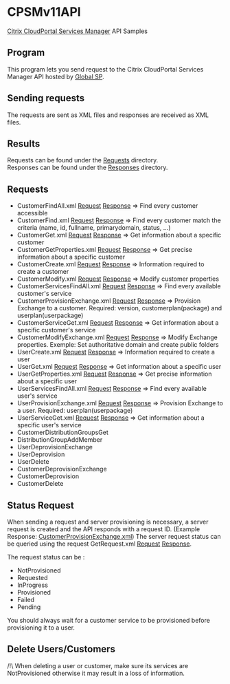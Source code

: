 # CPSMv11API
[Citrix CloudPortal Services Manager](https://www.google.com/url?sa=t&rct=j&q=&esrc=s&source=web&cd=1&cad=rja&uact=8&ved=0CB0QFjAA&url=http%3A%2F%2Fwww.citrix.com%2Fproducts%2Fcloudportal-services-manager%2Foverview.html&ei=TZASVc-_HYKLaMCDgbgM&usg=AFQjCNGbdsOjhikhGm4huacReiqf5tzbFQ&sig2=o125heJONSem2lRIDRslDQ) API Samples

## Program
This program lets you send request to the Citrix CloudPortal Services Manager API hosted by [Global SP](http://www.globalsp.com/).

## Sending requests
The requests are sent as XML files and responses are received as XML files.

## Results 
Requests can be found under the [Requests](CPSMv11APINervoGrid/Requests/) directory.  
Responses can be found under the [Responses](CPSMv11APINervoGrid/Responses/) directory.  

## Requests
- CustomerFindAll.xml [Request](CPSMv11APINervoGrid/Requests/CustomerFindAll.xml) [Response](CPSMv11APINervoGrid/Responses/CustomerFindAll.xml) => Find every customer accessible 
- CustomerFind.xml [Request](CPSMv11APINervoGrid/Requests/CustomerFind.xml) [Response](CPSMv11APINervoGrid/Responses/CustomerFind.xml) => Find every customer match the criteria (name, id, fullname, primarydomain, status, ...)
- CustomerGet.xml  [Request](CPSMv11APINervoGrid/Requests/CustomerGet.xml) [Response](CPSMv11APINervoGrid/Responses/CustomerGet.xml) => Get information about a specific customer
- CustomerGetProperties.xml [Request](CPSMv11APINervoGrid/Requests/CustomerGetProperties.xml) [Response](CPSMv11APINervoGrid/Responses/CustomerGetProperties.xml) => Get precise information about a specific customer
- CustomerCreate.xml [Request](CPSMv11APINervoGrid/Requests/CustomerCreate.xml) [Response](CPSMv11APINervoGrid/Responses/CustomerCreate.xml) => Information required to create a customer
- CustomerModify.xml [Request](CPSMv11APINervoGrid/Requests/CustomerModify.xml) [Response](CPSMv11APINervoGrid/Responses/CustomerModify.xml) => Modify customer properties
- CustomerServicesFindAll.xml [Request](CPSMv11APINervoGrid/Requests/CustomerServicesFindAll.xml) [Response](CPSMv11APINervoGrid/Responses/CustomerServicesFindAll.xml) => Find every available customer's service
- CustomerProvisionExchange.xml  [Request](CPSMv11APINervoGrid/Requests/CustomerProvisionExchange.xml) [Response](CPSMv11APINervoGrid/Responses/CustomerProvisionExchange.xml) => Provision Exchange to a customer. Required: version, customerplan(package) and userplan(userpackage)
- CustomerServiceGet.xml [Request](CPSMv11APINervoGrid/Requests/CustomerServiceGet.xml) [Response](CPSMv11APINervoGrid/Responses/CustomerServiceGet.xml) => Get information about a specific customer's service
- CustomerModifyExchange.xml [Request](CPSMv11APINervoGrid/Requests/CustomerModifyExchange.xml) [Response](CPSMv11APINervoGrid/Responses/CustomerModifyExchange.xml) => Modify Exchange properties. Exemple: Set authoritative domain and create public folders
- UserCreate.xml [Request](CPSMv11APINervoGrid/Requests/UserCreate.xml) [Response](CPSMv11APINervoGrid/Responses/UserCreate.xml) => Information required to create a user
- UserGet.xml [Request](CPSMv11APINervoGrid/Requests/UserGet.xml) [Response](CPSMv11APINervoGrid/Responses/UserGet.xml) => Get information about a specific user
- UserGetProperties.xml [Request](CPSMv11APINervoGrid/Requests/UserGetProperties.xml) [Response](CPSMv11APINervoGrid/Responses/UserGetProperties.xml) => Get precise information about a specific user
- UserServicesFindAll.xml [Request](CPSMv11APINervoGrid/Requests/UserServicesFindAll.xml) [Response](CPSMv11APINervoGrid/Responses/UserServicesFindAll.xml) => Find every available user's service
- UserProvisionExchange.xml [Request](CPSMv11APINervoGrid/Requests/UserProvisionExchange.xml) [Response](CPSMv11APINervoGrid/Responses/UserProvisionExchange.xml) => Provision Exchange to a user. Required: userplan(userpackage)
- UserServiceGet.xml [Request](CPSMv11APINervoGrid/Requests/UserServiceGet.xml) [Response](CPSMv11APINervoGrid/Responses/UserServiceGet.xml) => Get information about a specific user's service
- CustomerDistributionGroupsGet
- DistributionGroupAddMember
- UserDeprovisionExchange
- UserDeprovision
- UserDelete
- CustomerDeprovisionExchange
- CustomerDeprovision
- CustomerDelete

## Status Request
When sending a request and server provisioning is necessary, a server request is created and the API responds with a request ID. (Example Response: [CustomerProvisionExchange.xml](CPSMv11APINervoGrid/Responses/CustomerProvisionExchange.xml))
The server request status can be queried using the request GetRequest.xml [Request](CPSMv11APINervoGrid/Requests/GetRequest.xml) [Response](CPSMv11APINervoGrid/Responses/GetRequest.xml).

The request status can be :
- NotProvisioned
- Requested
- InProgress
- Provisioned
- Failed
- Pending

You should always wait for a customer service to be provisioned before provisioning it to a user.

## Delete Users/Customers

/!\ When deleting a user or customer, make sure its services are NotProvisioned otherwise it may result in a loss of information.
